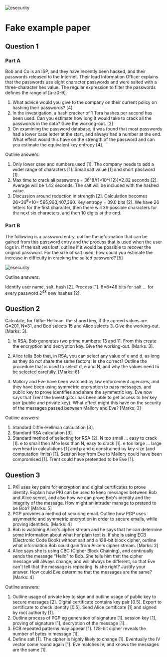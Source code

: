 ![esecurity](https://raw.githubusercontent.com/billbuchanan/esecurity/master/z_associated/esecurity_graphics.jpg)

# Fake example paper

## Question 1

### Part A

Bob and Co is an ISP, and they have recently been hacked, and their passwords released to the Internet. Their lead Information Officer explains that the passwords use eight character passwords and were salted with a three-character hex value. The regular expression to filter the passwords defines the range of [a-z0-9].

1. What advice would you give to the company on their current policy on hashing their passwords? [4]
2. In the investigation, a hash cracker of 1 Tera hashes per second has been used. Can you estimate how long it would take to crack all the passwords in the data? Give the working-out. [2]
3. On examining the password database, it was found that most passwords had a lower case letter at the start, and always had a number at the end. What effect would this have on the strength of the password and can you estimate the equivalent key entropy [4].

Outline answers:

1. Only lower case and numbers used [1]. The company needs to add a wider range of characters [1]. Small salt value [1] and short password [1].
2. Max time to crack all passwords = 36^8/(1×10^{12})=2.82 seconds [2]. Average will be 1.42 seconds. The salt will be included with the hashed value.
3. Discussion around reduction in strength [2]. Calculation becomes 26×36<sup>6</sup>×10= 565,963,407,360. Key entropy = 39.0 bits [2]. We have 26 letters for the first character, then there will 36 possible characters for the next six characters, and then 10 digits at the end.

### Part B

The following is a password entry, outline the information that can be gained from this password entry and the process that is used when the user logs in. If the salt was lost, outline if it would be possible to recover the original password. For the size of salt used, how could you estimate the increase in difficulty in cracking the salted password? [5]

![esecurity](https://asecuritysite.com/public/hash.png)

Outline answers:

Identify user name, salt, hash [2]. Process [1]. 8×6=48 bits for salt … for every password 2<sup>48</sup> new hashes [2].

## Question 2

Calculate, for Diffie-Hellman, the shared key, if the agreed values are G=201, N=31, and Bob selects 15 and Alice selects 3. Give the working-out. [Marks: 3].

1. In RSA, Bob generates two prime numbers: 13 and 11. From this create the encryption and decryption key. Give the working-out. [Marks: 3].

2. Alice tells Bob that, in RSA, you can select any value of e and d, as long as they do not share the same factors. Is she correct? Outline the procedure that is used to select d, e and N, and why the values need to be selected carefully. [Marks: 6]

3. Mallory and Eve have been watched by law enforcement agencies, and they have been using symmetric encryption to pass messages, and public key to prove identifies and share the symmetric key. Eve now says that Trent the Investigator has been able to get access to her key pair (public and private key). What effect might this have on the security of the messages passed between Mallory and Eve? [Marks: 3]

Outline answers:

1. Standard Diffie-Hellman calculation [3].
2. Standard RSA calculation [3].
3. Standard method of selecting for RSA [2]. N too small ... easy to crack [1]. e to small then M^e less than N, easy to crack [1]. e too large … large overhead in calculations [1] and p and q constrained by key size (and computation limits) [1]. Session key from Eve to Mallory could have been compromised [1]. Trent could have pretended to be Eve [1].

## Question 3

1. PKI uses key pairs for encryption and digital certificates to prove identity. Explain how PKI can be used to keep messages between Bob and Alice secret, and also how we can prove Bob's identity and the integrity of the message. How might an intruder manage to pretend to be Bob? [Marks: 5]
2. PGP provides a method of securing email. Outline how PGP uses asymmetric and symmetric encryption in order to secure emails, while proving identities. [Marks: 4]
3. Bob is watching Alice's cipher stream and he says that he can determine some information about what her plain text is. If she is using ECB (Electronic Code Book) without salt and a 128-bit block cipher, outline what information Bob could gain from Alice's cipher stream. [Marks: 2]
4. Alice says she is using CBC (Cipher Block Chaining), and continually sends the message "Hello" to Bob. She tells him that the cipher message will always change, and will always be different, so that Eve can't tell that the message is repeating. Is she right? Justify your answer. How could Eve determine that the messages are the same? [Marks: 4]

Outline answers:

1. Outline usage of private key to sign and outline usage of public key to secure messages [2]. Digital certificate contains key pair [0.5]. Export to certificate to check identity [0.5]. Send Alice certificate [1] and signed by root authority [1].
2. Outline process of PGP eg generation of signature [1], session key [1], proving of signature [1], decryption of the message [1].
3. ECB repeated patterns may appear [1]. 128-bit cipher reveals the number of bytes in message [1].
4. Define salt [1]. The cipher is highly likely to change [1]. Eventually the IV vector come round again [1]. Eve matches IV, and knows the messages are the same [1].
